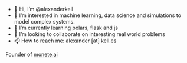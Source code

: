 - 👋 Hi, I’m @alexanderkell
- 👀 I’m interested in machine learning, data science and simulations to model complex systems.
- 🌱 I’m currently learning polars, flask and js
- 💞️ I’m looking to collaborate on interesting real world problems
- 📫 How to reach me: alexander [at] kell.es

Founder of [monete.ai](https://monete.ai)
